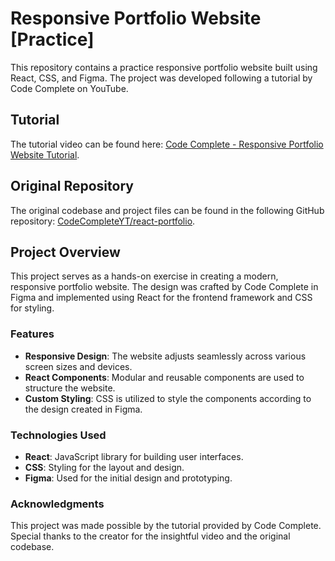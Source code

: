 # Responsive Portfolio Website [Practice]

This repository contains a practice responsive portfolio website built using React, CSS, and Figma. The project was developed following a tutorial by Code Complete on YouTube.

## Tutorial

The tutorial video can be found here: <a href="https://youtu.be/YQCDUJ6hhNY?si=S-OnWTSH3iNwq-2t" target="_blank">Code Complete - Responsive Portfolio Website Tutorial</a>.

## Original Repository

The original codebase and project files can be found in the following GitHub repository: <a href="https://github.com/CodeCompleteYT/react-portfolio" target="_blank">CodeCompleteYT/react-portfolio</a>.

## Project Overview

This project serves as a hands-on exercise in creating a modern, responsive portfolio website. The design was crafted by Code Complete in Figma and implemented using React for the frontend framework and CSS for styling.

### Features

- **Responsive Design**: The website adjusts seamlessly across various screen sizes and devices.
- **React Components**: Modular and reusable components are used to structure the website.
- **Custom Styling**: CSS is utilized to style the components according to the design created in Figma.

### Technologies Used

- **React**: JavaScript library for building user interfaces.
- **CSS**: Styling for the layout and design.
- **Figma**: Used for the initial design and prototyping.

### Acknowledgments

This project was made possible by the tutorial provided by Code Complete. Special thanks to the creator for the insightful video and the original codebase.
